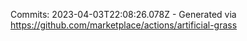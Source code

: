 Commits: 2023-04-03T22:08:26.078Z - Generated via https://github.com/marketplace/actions/artificial-grass
<br>
